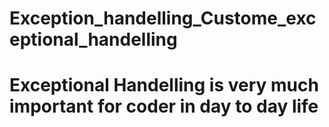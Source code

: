 # Exception_handelling_Custome_exceptional_handelling

# Exceptional Handelling is very much important for coder in day to day life
